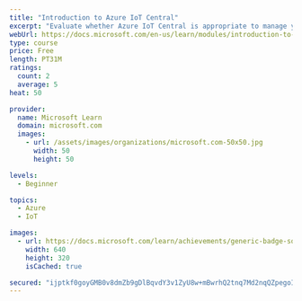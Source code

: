 ```yaml
---
title: "Introduction to Azure IoT Central"
excerpt: "Evaluate whether Azure IoT Central is appropriate to manage your IoT devices."
webUrl: https://docs.microsoft.com/en-us/learn/modules/introduction-to-azure-iot-central/
type: course
price: Free
length: PT31M
ratings:
  count: 2
  average: 5
heat: 50

provider:
  name: Microsoft Learn
  domain: microsoft.com
  images:
    - url: /assets/images/organizations/microsoft.com-50x50.jpg
      width: 50
      height: 50

levels:
  - Beginner

topics:
  - Azure
  - IoT

images:
  - url: https://docs.microsoft.com/learn/achievements/generic-badge-social.png
    width: 640
    height: 320
    isCached: true

secured: "ijptkf0goyGMB0v8dmZb9gDlBqvdY3v1ZyU8w+mBwrhQ2tnq7Md2nqQZpegoIcduySHAHy68o5haS4IURFsTXXYbl5rPRDa9aMje7iLBx7vtser0t8GoAjTizTw6KwblSvKxj9RXia7TkRGfiLjKwK9Am9iXvVuH3P2UEmsX2jnMMnEMU3379c+VV8PTFZXNnNKm0qi3tyaiOpGziqzfdDGwWtTs7g8OjhaOf6q39NHD8nf5lOzj+nCAf/KGB06efPb3zytohmZrtn5B/6QpYNxhIQ1ZmfHBUo0D4yvZjVDtuNZSODIrNBtWGWkjw4jPTmsqoZrU1/8FMBb/SnuV5yqCgs5FJ/ubzGXSSuo7+K4FjlNyyyeZY9hyNz+MWXWDtihyWUjgCQoARJ3mV0aUv1oCqFzmNjq3jFHH/FnyOMY=;NlcmLH4FtMjFDc5Tg4O2Hw=="
---
```


